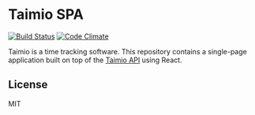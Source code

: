 # Taimio SPA

[![Build Status](https://travis-ci.org/siiptuo/taimio-spa.svg?branch=master)](https://travis-ci.org/siiptuo/taimio-spa)
[![Code Climate](https://codeclimate.com/github/siiptuo/taimio-spa/badges/gpa.svg)](https://codeclimate.com/github/siiptuo/taimio-spa)

Taimio is a time tracking software. This repository contains a single-page
application built on top of the
[Taimio API](https://github.com/siiptuo/taimio-api) using React.

## License

MIT
